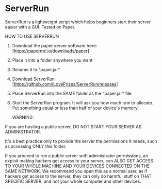 # ServerRun
ServerRun is a lightweight script which helps beginners start their server easier with a GUI. Tested on Paper.


HOW TO USE SERVERRUN

1. Download the paper server software here: [https://papermc.io/downloads/paper]
2. Place it into a folder anywhere you want
3. Rename it to "paper.jar"
4. Download ServerRun [https://github.com/iLovePrizes/ServerRun/releases]
5. Place ServerRun into the SAME folder as the "paper.jar" file
6. Start the ServerRun program. It will ask you how much ram to allocate. Put something equal or less than half of your device's memory.


   WARNING:

If you are hosting a public server,
DO NOT START YOUR SERVER AS ADMINISTRATOR.

It's a best practice only to provide the server
the permissions it needs, such as accessing ONLY this
folder.

If you proceed to run a public server with administrator permissions, 
an exploit making hackers get
access to your server, can ALSO GET ACCESS TO YOUR
WHOLE MACHINE AND YOUR DEVICES CONNECTED ON THE SAME
NETWORK. We recommend you open this as a normal user,
as if hackers get access to the server, they can only
do harmful stuff on THAT SPECIFIC SERVER, and not your
whole computer and other devices.

